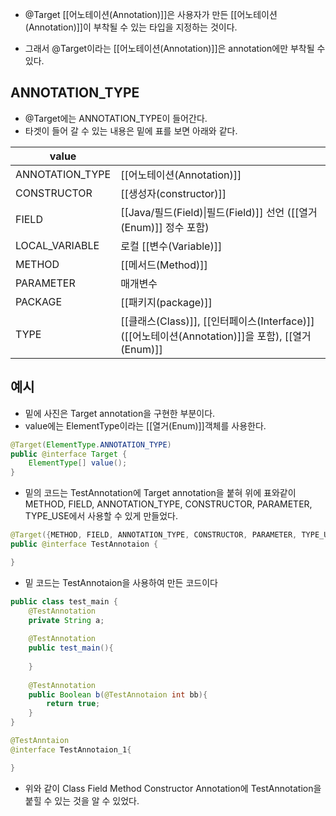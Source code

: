 - @Target [[어노테이션(Annotation)]]은 사용자가 만든 [[어노테이션(Annotation)]]이 부착될 수 있는 타입을 지정하는 것이다.

- 그래서 @Target이라는 [[어노테이션(Annotation)]]은 annotation에만 부착될 수 있다.  

## ANNOTATION_TYPE 

- @Target에는 ANNOTATION_TYPE이 들어간다. 
- 타겟이 들어 갈 수 있는 내용은 밑에 표를 보면 아래와 같다.

| value |  |
| ---- | ---- |
| ANNOTATION_TYPE | [[어노테이션(Annotation)]] |
| CONSTRUCTOR | [[생성자(constructor)]] |
| FIELD | [[Java/필드(Field)\|필드(Field)]] 선언 ([[열거(Enum)]] 정수 포함) |
| LOCAL_VARIABLE | 로컬 [[변수(Variable)]] |
| METHOD | [[메서드(Method)]] |
| PARAMETER | 매개변수 |
| PACKAGE | [[패키지(package)]] |
| TYPE | [[클래스(Class)]], [[인터페이스(Interface)]] ([[어노테이션(Annotation)]]을 포함), [[열거(Enum)]] |

## 예시 

- 밑에 사진은 Target annotation을 구현한 부분이다.  
- value에는 ElementType이라는 [[열거(Enum)]]객체를 사용한다.

```java
@Target(ElementType.ANNOTATION_TYPE)
public @interface Target {
	ElementType[] value();
}
```

- 밑의 코드는 TestAnnotation에 Target annotation을 붙혀 위에 표와같이 METHOD, FIELD, ANNOTATION_TYPE, CONSTRUCTOR, PARAMETER, TYPE_USE에서 사용할 수 있게 만들었다.  

```java
@Target({METHOD, FIELD, ANNOTATION_TYPE, CONSTRUCTOR, PARAMETER, TYPE_USE})
public @interface TestAnnotaion {

}
```

- 밑 코드는 TestAnnotaion을 사용하여 만든 코드이다  

```java
public class test_main {
	@TestAnnotation
	private String a;
	
	@TestAnnotation
	public test_main(){
	
	}
	
	@TestAnnotation
	public Boolean b(@TestAnnotaion int bb){
		return true;
	}
}

@TestAnntaion
@interface TestAnnotaion_1{

}
```

- 위와 같이 Class Field Method Constructor Annotation에 TestAnnotation을 붙힐 수 있는 것을 알 수 있었다.
